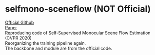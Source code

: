 # selfmono-sceneflow (NOT Official)
[Official Github](https://github.com/visinf/self-mono-sf)  
[Paper](https://openaccess.thecvf.com/content_CVPR_2020/papers/Hur_Self-Supervised_Monocular_Scene_Flow_Estimation_CVPR_2020_paper.pdf)  
Reproducing code of Self-Supervised Monocular Scene Flow Estimation (CVPR 2020)  
Reorganizing the training pipeline again.  
The backbone and module are from the official code.  
